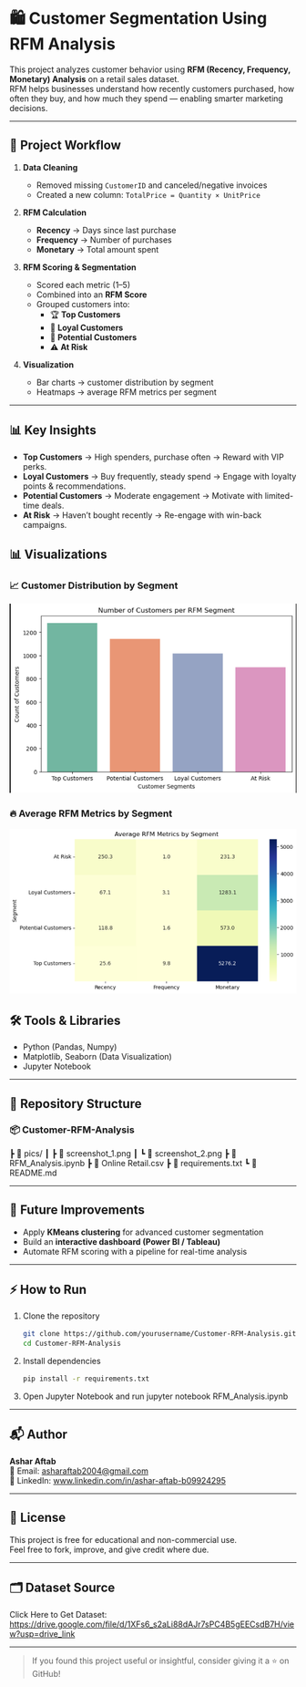 ﻿# 🛍️ Customer Segmentation Using RFM Analysis

This project analyzes customer behavior using **RFM (Recency, Frequency, Monetary) Analysis** on a retail sales dataset.  
RFM helps businesses understand how recently customers purchased, how often they buy, and how much they spend — enabling smarter marketing decisions.

---

## 📌 Project Workflow

1. **Data Cleaning**
   - Removed missing `CustomerID` and canceled/negative invoices  
   - Created a new column: `TotalPrice = Quantity × UnitPrice`

2. **RFM Calculation**
   - **Recency** → Days since last purchase  
   - **Frequency** → Number of purchases  
   - **Monetary** → Total amount spent  

3. **RFM Scoring & Segmentation**
   - Scored each metric (1–5)  
   - Combined into an **RFM Score**  
   - Grouped customers into:
     - 🏆 **Top Customers**  
     - 💎 **Loyal Customers**  
     - 🌱 **Potential Customers**  
     - ⚠️ **At Risk**  

4. **Visualization**
   - Bar charts → customer distribution by segment  
   - Heatmaps → average RFM metrics per segment  

---

## 📊 Key Insights

- **Top Customers** → High spenders, purchase often → Reward with VIP perks.  
- **Loyal Customers** → Buy frequently, steady spend → Engage with loyalty points & recommendations.  
- **Potential Customers** → Moderate engagement → Motivate with limited-time deals.  
- **At Risk** → Haven’t bought recently → Re-engage with win-back campaigns.  


## 📊 Visualizations  

### 📈 Customer Distribution by Segment 
 
![Customer Segments](Pic/screenshot_1.PNG)  

### 🔥 Average RFM Metrics by Segment 
 
![RFM Heatmap](Pic/screenshot_2.PNG)  

## 🛠️ Tools & Libraries

- Python (Pandas, Numpy)  
- Matplotlib, Seaborn (Data Visualization)  
- Jupyter Notebook  

---

## 📂 Repository Structure

### 📦 Customer-RFM-Analysis
┣ 📂 pics/ 
┃ ┣ 📜 screenshot_1.png 
┃ ┗ 📜 screenshot_2.png 
┣ 📜 RFM_Analysis.ipynb
┣ 📜 Online Retail.csv 
┣ 📜 requirements.txt 
┗ 📜 README.md 


---

## 🚀 Future Improvements

- Apply **KMeans clustering** for advanced customer segmentation  
- Build an **interactive dashboard (Power BI / Tableau)**  
- Automate RFM scoring with a pipeline for real-time analysis  

---

## ⚡ How to Run

1. Clone the repository  
   ```bash
   git clone https://github.com/yourusername/Customer-RFM-Analysis.git
   cd Customer-RFM-Analysis

2. Install dependencies
    ```bash
   pip install -r requirements.txt

4. Open Jupyter Notebook and run
   jupyter notebook RFM_Analysis.ipynb


---
## 📬 Author  
**Ashar Aftab**  
📧 Email: [asharaftab2004@gmail.com](mailto:asharaftab2004@gmail.com)  
🔗 LinkedIn: www.linkedin.com/in/ashar-aftab-b09924295

---

## 📜 License  
This project is free for educational and non-commercial use.  
Feel free to fork, improve, and give credit where due.

---

## 🗂️ Dataset Source

Click Here to Get Dataset: https://drive.google.com/file/d/1XFs6_s2aLi88dAJr7sPC4B5gEECsdB7H/view?usp=drive_link

---

> If you found this project useful or insightful, consider giving it a ⭐ on GitHub!




